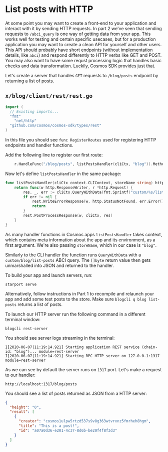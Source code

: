 # List posts with HTTP

At some point you may want to create a front-end to your application and interact with it by sending HTTP requests. In part 2 we've seen that sending requests to `/abci_query` is one way of getting data from your app. This works well for testing and certain specific usecases, but for a production application you may want to create a clean API for yourself and other users. This API should probably have short endpoints (without implementation details, like `abci`) and respond differently to HTTP verbs like GET and POST. You may also want to have some requst processing logic that handles basic checks and data transformation. Luckily, Cosmos SDK provides just that.

Let's create a server that handles `GET` requests to `/blog/posts` endpoint by returning a list of posts.

## `x/blog/client/rest/rest.go`

```go
import (
  // Existing imports...
  "fmt"
	"net/http"
  "github.com/cosmos/cosmos-sdk/types/rest"
)
```

In this file you should see `func RegisterRoutes` used for registering HTTP endpoints and handler functions.

Add the following line to register our first route:

```go
	r.HandleFunc("/blog/posts", listPostsHandler(cliCtx, "blog")).Methods("GET")
```

Now let's define `listPostsHandler` in the same package:

```go
func listPostsHandler(cliCtx context.CLIContext, storeName string) http.HandlerFunc {
	return func(w http.ResponseWriter, r *http.Request) {
		res, _, err := cliCtx.QueryWithData(fmt.Sprintf("custom/%s/list-posts", storeName), nil)
		if err != nil {
			rest.WriteErrorResponse(w, http.StatusNotFound, err.Error())
			return
		}
		rest.PostProcessResponse(w, cliCtx, res)
	}
}
```

As many handler functions in Cosmos apps `listPostsHandler` takes context, which contains meta information about the app and its environment, as a first argument. We're also passing `storeName`, which in our case is `"blog"`.

Similarly to the CLI handler the function runs `QueryWithData` with a `custom/blog/list-posts` ABCI query. The `[]byte` return value then gets unmarshalled into JSON and returned to the handler.

To build your app and launch servers, run:

```
starport serve
```

Alternatively, follow instructions in Part 1 to recompile and relaunch your app and add some test posts to the store. Make sure `blogcli q blog list-posts` returns a list of posts.

To launch our HTTP server run the following command in a different terminal window:

```
blogcli rest-server
```

You should see server logs streaming in the terminal:

```
I[2020-06-07|11:19:14.921] Starting application REST service (chain-id: "blog")... module=rest-server
I[2020-06-07|11:19:14.921] Starting RPC HTTP server on 127.0.0.1:1317   module=rest-server
```

As we can see by default the server runs on `1317` port. Let's make a request to our handler:

```
http://localhost:1317/blog/posts
```

You should see a list of posts returned as JSON from a HTTP server:

```json
{
  "height": "0",
  "result": [
    {
      "creator": "cosmos1ulpw5rtzd537s9v8g363wtvrxnz5fmrheh8hgm",
      "title": "This is a post!",
      "id": "a07a0d36-e201-4c37-8d6b-be20f4f8f3d3"
    }
  ]
}
```
